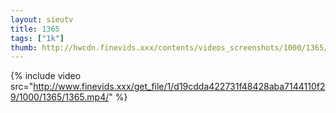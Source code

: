 ```yaml
--- 
layout: sieutv
title: 1365
tags: ["1k"]
thumb: http://hwcdn.finevids.xxx/contents/videos_screenshots/1000/1365/preview.mp4.jpg
---
```

{% include video src="http://www.finevids.xxx/get_file/1/d19cdda422731f48428aba7144110f29/1000/1365/1365.mp4/" %} 
